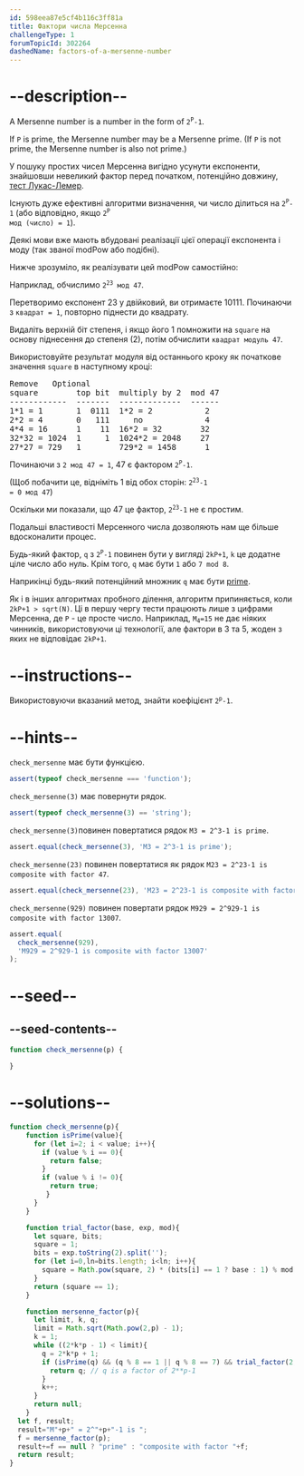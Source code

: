 ```yaml
---
id: 598eea87e5cf4b116c3ff81a
title: Фактори числа Мерсенна
challengeType: 1
forumTopicId: 302264
dashedName: factors-of-a-mersenne-number
---
```


# --description--

A Mersenne number is a number in the form of <code>2<sup>P</sup>-1</code>.

If `P` is prime, the Mersenne number may be a Mersenne prime. (If `P` is not prime, the Mersenne number is also not prime.)

У пошуку простих чисел Мерсенна вигідно усунути експоненти, знайшовши невеликий фактор перед початком, потенційно довжину, <a href="https://rosettacode.org/wiki/Lucas-Lehmer test" target="_blank" rel="noopener noreferrer nofollow">тест Лукас-Лемер</a>.

Існують дуже ефективні алгоритми визначення, чи число ділиться на <code>2<sup>P</sup>-1</code> (або відповідно, якщо <code>2<sup>P</sup> мод (число) = 1</code>).

Деякі мови вже мають вбудовані реалізації цієї операції експонента і моду (так званої modPow або подібні).

Нижче зрозуміло, як реалізувати цей modPow самостійно:

Наприклад, обчислимо <code>2<sup>23</sup> мод 47</code>.

Перетворимо експонент 23 у двійковий, ви отримаєте 10111. Починаючи з <code><tt>квадрат</tt> = 1</code>, повторно піднести до квадрату.

Видаліть верхній біт степеня, і якщо його 1 помножити на `square` на основу піднесення до степеня (2), потім обчислити <code><tt>квадрат</tt> модуль 47</code>.

Використовуйте результат модуля від останнього кроку як початкове значення `square` в наступному кроці:

<pre>Remove   Optional
square        top bit  multiply by 2  mod 47
------------  -------  -------------  ------
1*1 = 1       1  0111  1*2 = 2           2
2*2 = 4       0   111     no             4
4*4 = 16      1    11  16*2 = 32        32
32*32 = 1024  1     1  1024*2 = 2048    27
27*27 = 729   1        729*2 = 1458      1
</pre>

Починаючи з <code>2<sup></sup> мод 47 = 1</code>, 47 є фактором <code>2<sup>P</sup>-1</code>.

(Щоб побачити це, відніміть 1 від обох сторін: <code>2<sup>23</sup>-1 = 0 мод 47</code>)

Оскільки ми показали, що 47 це фактор, <code>2<sup>23</sup>-1</code> не є простим.

Подальші властивості Мерсенного числа дозволяють нам ще більше вдосконалити процес.

Будь-який фактор, `q` з <code>2<sup>P</sup>-1</code> повинен бути у вигляді `2kP+1`, `k` це додатне ціле число або нуль. Крім того, `q` має бути `1` або `7 mod 8`.

Наприкінці будь-який потенційний множник `q` має бути <a href="https://rosettacode.org/wiki/Primality_by_trial_division" target="_blank" rel="noopener noreferrer nofollow">prime</a>.

Як і в інших алгоритмах пробного ділення, алгоритм припиняється, коли `2kP+1 > sqrt(N)`. Ці в першу чергу тести працюють лише з цифрами Мерсенна, де `P` - це просте число. Наприклад, <code>M<sub>4</sub>=15</code> не дає ніяких чинників, використовуючи ці технології, але фактори в 3 та 5, жоден з яких не відповідає `2kP+1`.

# --instructions--

Використовуючи вказаний метод, знайти коефіцієнт <code>2<sup>р</sup>-1</code>.

# --hints--

`check_mersenne` має бути функцією.

```js
assert(typeof check_mersenne === 'function');
```

`check_mersenne(3)` має повернути рядок.

```js
assert(typeof check_mersenne(3) == 'string');
```

`check_mersenne(3)`повинен повертатися рядок `M3 = 2^3-1 is prime`.

```js
assert.equal(check_mersenne(3), 'M3 = 2^3-1 is prime');
```

`check_mersenne(23)` повинен повертатися як рядок `M23 = 2^23-1 is composite with factor 47`.

```js
assert.equal(check_mersenne(23), 'M23 = 2^23-1 is composite with factor 47');
```

`check_mersenne(929)` повинен повертати рядок `M929 = 2^929-1 is composite with factor 13007`.

```js
assert.equal(
  check_mersenne(929),
  'M929 = 2^929-1 is composite with factor 13007'
);
```

# --seed--

## --seed-contents--

```js
function check_mersenne(p) {

}
```

# --solutions--

```js
function check_mersenne(p){
    function isPrime(value){
      for (let i=2; i < value; i++){
        if (value % i == 0){
          return false;
        }
        if (value % i != 0){
          return true;
         }
      }
    }

    function trial_factor(base, exp, mod){
      let square, bits;
      square = 1;
      bits = exp.toString(2).split('');
      for (let i=0,ln=bits.length; i<ln; i++){
        square = Math.pow(square, 2) * (bits[i] == 1 ? base : 1) % mod;
      }
      return (square == 1);
    }

    function mersenne_factor(p){
      let limit, k, q;
      limit = Math.sqrt(Math.pow(2,p) - 1);
      k = 1;
      while ((2*k*p - 1) < limit){
        q = 2*k*p + 1;
        if (isPrime(q) && (q % 8 == 1 || q % 8 == 7) && trial_factor(2,p,q)){
          return q; // q is a factor of 2**p-1
        }
        k++;
      }
      return null;
    }
  let f, result;
  result="M"+p+" = 2^"+p+"-1 is ";
  f = mersenne_factor(p);
  result+=f == null ? "prime" : "composite with factor "+f;
  return result;
}
```
